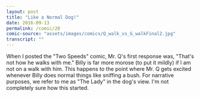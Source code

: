 ```yaml
---
layout: post
title: "Like a Normal Dog!"
date: 2016-09-13
permalink: /comic/20
comic-source: "assets/images/comics/Q_walk_vs_G_walkFinal2.jpg"
transcript: ""
---
```


When I posted the "Two Speeds" comic, Mr. Q's first response was, "That's not how he walks with me."  Billy is far more morose (to put it mildly) if I am not on a walk with him. This happens to the point where Mr. Q gets excited whenever Billy does normal things like sniffing a bush.   For narrative purposes, we refer to me as "The Lady" in the dog's view. I'm not completely sure how this started.
